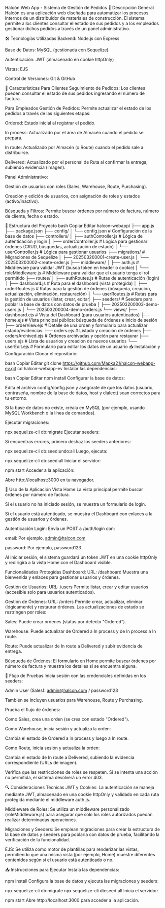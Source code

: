 Halcón Web App - Sistema de Gestión de Pedidos
📌 Descripción General
Halcón es una aplicación web diseñada para automatizar los procesos internos de un distribuidor de materiales de construcción. El sistema permite a los clientes consultar el estado de sus pedidos y a los empleados gestionar dichos pedidos a través de un panel administrativo.

🛠 Tecnologías Utilizadas
Backend: Node.js con Express

Base de Datos: MySQL (gestionada con Sequelize)

Autenticación: JWT (almacenado en cookie httpOnly)

Vistas: EJS

Control de Versiones: Git & GitHub

🔑 Características
Para Clientes
Seguimiento de Pedidos:
Los clientes pueden consultar el estado de sus pedidos ingresando el número de factura.

Para Empleados
Gestión de Pedidos:
Permite actualizar el estado de los pedidos a través de las siguientes etapas:

Ordered: Estado inicial al registrar el pedido.

In process: Actualizado por el área de Almacén cuando el pedido se prepara.

In route: Actualizado por Almacén (o Route) cuando el pedido sale a distribuirse.

Delivered: Actualizado por el personal de Ruta al confirmar la entrega, subiendo evidencia (imagen).

Panel Administrativo:

Gestión de usuarios con roles (Sales, Warehouse, Route, Purchasing).

Creación y edición de usuarios, con asignación de roles y estados (activo/inactivo).

Búsqueda y Filtros:
Permite buscar órdenes por número de factura, número de cliente, fecha o estado.

🚀 Estructura del Proyecto
bash
Copiar
Editar
halcon-webapp/
├── app.js
├── package.json
├── config/
│   └── config.json          # Configuración de la base de datos
├── controllers/
│   ├── authController.js    # Lógica de autenticación y login
│   ├── orderController.js   # Lógica para gestionar órdenes (CRUD, búsquedas, actualización de estado)
│   └── userController.js    # Lógica para gestionar usuarios
├── migrations/              # Migraciones de Sequelize
│   ├── 202503200001-create-user.js
│   └── 202503200002-create-order.js
├── middleware/
│   ├── auth.js              # Middleware para validar JWT (busca token en header o cookie)
│   └── roleMiddleware.js    # Middleware para validar que el usuario tenga el rol permitido
├── routes/
│   ├── authRoutes.js        # Rutas de autenticación (login)
│   ├── dashboard.js         # Ruta para el dashboard (vista protegida)
│   ├── orderRoutes.js       # Rutas para la gestión de órdenes (búsqueda, creación, actualización, eliminación, restauración)
│   └── userRoutes.js        # Rutas para la gestión de usuarios (listar, crear, editar)
├── seeders/                 # Seeders para poblar la base de datos con datos de prueba
│   ├── 202503200003-demo-users.js
│   └── 202503200004-demo-orders.js
└── views/
    ├── dashboard.ejs        # Vista del Dashboard (para usuarios autenticados)
    ├── home.ejs             # Vista principal pública: búsqueda de órdenes e inicio de sesión
    ├── orderView.ejs        # Detalle de una orden y formulario para actualizar estado/evidencias
    ├── orders.ejs           # Listado y creación de órdenes
    ├── ordersArchived.ejs   # Órdenes archivadas y opción para restaurar
    ├── users.ejs            # Lista de usuarios y creación de nuevos usuarios
    └── userEdit.ejs         # Formulario para editar los datos de un usuario
📥 Instalación y Configuración
Clonar el repositorio:

bash
Copiar
Editar
git clone https://github.com/Mapka21/halcon-webapp-ev.git
cd halcon-webapp-ev
Instalar las dependencias:

bash
Copiar
Editar
npm install
Configurar la base de datos:

Edita el archivo config/config.json y asegúrate de que los datos (usuario, contraseña, nombre de la base de datos, host y dialect) sean correctos para tu entorno.

Si la base de datos no existe, créala en MySQL (por ejemplo, usando MySQL Workbench o la línea de comandos).

Ejecutar migraciones:


npx sequelize-cli db:migrate
Ejecutar seeders:

Si encuentras errores, primero deshaz los seeders anteriores:


npx sequelize-cli db:seed:undo:all
Luego, ejecuta:


npx sequelize-cli db:seed:all
Iniciar el servidor:


npm start
Acceder a la aplicación:

Abre http://localhost:3000 en tu navegador.

🔐 Uso de la Aplicación
Vista Home
La vista principal permite buscar órdenes por número de factura.

Si el usuario no ha iniciado sesión, se muestra un formulario de login.

Si el usuario está autenticado, se muestra el Dashboard con enlaces a la gestión de usuarios y órdenes.

Autenticación
Login:
Envía un POST a /auth/login con:

email: Por ejemplo, admin@halcon.com

password: Por ejemplo, password123

Al iniciar sesión, el sistema guardará un token JWT en una cookie httpOnly y redirigirá a la vista Home con el Dashboard visible.

Funcionalidades Protegidas
Dashboard:
URL: /dashboard
Muestra una bienvenida y enlaces para gestionar usuarios y órdenes.

Gestión de Usuarios:
URL: /users
Permite listar, crear y editar usuarios (accesible solo para usuarios autenticados).

Gestión de Órdenes:
URL: /orders
Permite crear, actualizar, eliminar (lógicamente) y restaurar órdenes. Las actualizaciones de estado se restringen por roles:

Sales: Puede crear órdenes (status por defecto "Ordered").

Warehouse: Puede actualizar de Ordered a In process y de In process a In route.

Route: Puede actualizar de In route a Delivered y subir evidencia de entrega.

Búsqueda de Órdenes:
El formulario en Home permite buscar órdenes por número de factura y muestra los detalles si se encuentra alguna.

🧪 Flujo de Pruebas
Inicia sesión con las credenciales definidas en los seeders:

Admin User (Sales): admin@halcon.com / password123

También se incluyen usuarios para Warehouse, Route y Purchasing.

Prueba el flujo de órdenes:

Como Sales, crea una orden (se crea con estado "Ordered").

Como Warehouse, inicia sesión y actualiza la orden:

Cambia el estado de Ordered a In process y luego a In route.

Como Route, inicia sesión y actualiza la orden:

Cambia el estado de In route a Delivered, subiendo la evidencia correspondiente (URLs de imagen).

Verifica que las restricciones de roles se respeten. Si se intenta una acción no permitida, el sistema devolverá un error 403.

🔍 Consideraciones Técnicas
JWT y Cookies:
La autenticación se maneja mediante JWT, almacenado en una cookie httpOnly y validado en cada ruta protegida mediante el middleware auth.js.

Middleware de Roles:
Se utiliza un middleware personalizado (roleMiddleware.js) para asegurar que solo los roles autorizados puedan realizar determinadas operaciones.

Migraciones y Seeders:
Se emplean migraciones para crear la estructura de la base de datos y seeders para poblarla con datos de prueba, facilitando la verificación de la funcionalidad.

EJS:
Se utiliza como motor de plantillas para renderizar las vistas, permitiendo que una misma vista (por ejemplo, Home) muestre diferentes contenidos según si el usuario está autenticado o no.

📥 Instrucciones para Ejecutar
Instala las dependencias:


npm install
Configura la base de datos y ejecuta las migraciones y seeders:

npx sequelize-cli db:migrate
npx sequelize-cli db:seed:all
Inicia el servidor:

npm start
Abre http://localhost:3000 para acceder a la aplicación.